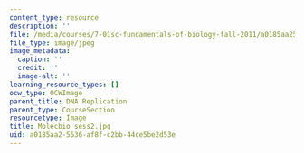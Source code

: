 ```yaml
---
content_type: resource
description: ''
file: /media/courses/7-01sc-fundamentals-of-biology-fall-2011/a0185aa25536af8fc2bb44ce5be2d53e_Molecbio_sess2.jpg
file_type: image/jpeg
image_metadata:
  caption: ''
  credit: ''
  image-alt: ''
learning_resource_types: []
ocw_type: OCWImage
parent_title: DNA Replication
parent_type: CourseSection
resourcetype: Image
title: Molecbio_sess2.jpg
uid: a0185aa2-5536-af8f-c2bb-44ce5be2d53e
---
```

